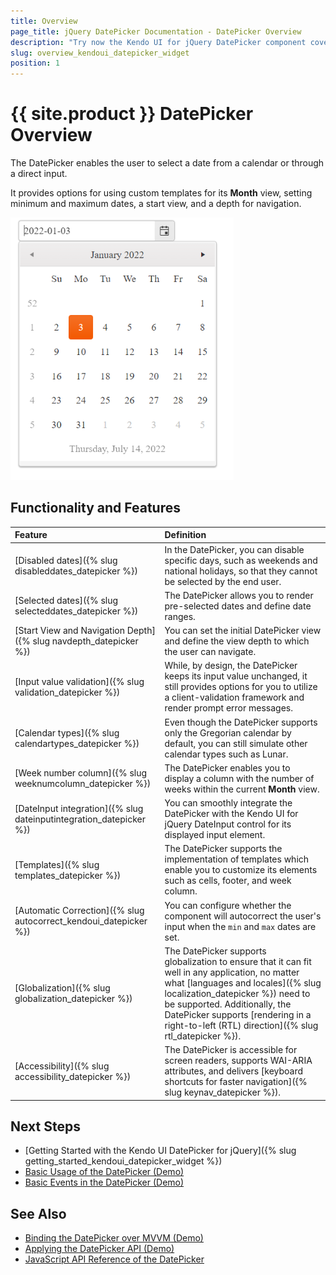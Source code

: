 ```yaml
---
title: Overview
page_title: jQuery DatePicker Documentation - DatePicker Overview
description: "Try now the Kendo UI for jQuery DatePicker component covering everything from disabling and selecting dates and managing its navigation depth to validating its input value and using its accessibility and globalization features."
slug: overview_kendoui_datepicker_widget
position: 1
---
```


# {{ site.product }} DatePicker Overview

The DatePicker enables the user to select a date from a calendar or through a direct input.

It provides options for using custom templates for its **Month** view, setting minimum and maximum dates, a start view, and a depth for navigation.

![Kendo UI for jQuery DatePicker with Basic Configuration](datepicker-basic.png)

## Functionality and Features

|Feature|Definition
|:---|:---
| [Disabled dates]({% slug disableddates_datepicker %})|In the DatePicker, you can disable specific days, such as weekends and national holidays, so that they cannot be selected by the end user.
| [Selected dates]({% slug selecteddates_datepicker %})|The DatePicker allows you to render pre-selected dates and define date ranges. 
| [Start View and Navigation Depth]({% slug navdepth_datepicker %})|You can set the initial DatePicker view and define the view depth to which the user can navigate.
| [Input value validation]({% slug validation_datepicker %})|While, by design, the DatePicker keeps its input value unchanged, it still provides options for you to utilize a client-validation framework and render prompt error messages. 
| [Calendar types]({% slug calendartypes_datepicker %})|Even though the DatePicker supports only the Gregorian calendar by default, you can still simulate other calendar types such as Lunar. 
| [Week number column]({% slug weeknumcolumn_datepicker %})|The DatePicker enables you to display a column with the number of weeks within the current **Month** view.
| [DateInput integration]({% slug dateinputintegration_datepicker %})|You can smoothly integrate the DatePicker with the Kendo UI for jQuery DateInput control for its displayed input element.
| [Templates]({% slug templates_datepicker %})|The DatePicker supports the implementation of templates which enable you to customize its elements such as cells, footer, and week column.   
| [Automatic Correction]({% slug autocorrect_kendoui_datepicker %})|You can configure whether the component will autocorrect the user's input when the `min` and `max` dates are set.
| [Globalization]({% slug globalization_datepicker %})|The DatePicker supports globalization to ensure that it can fit well in any application, no matter what [languages and locales]({% slug localization_datepicker %}) need to be supported. Additionally, the DatePicker supports [rendering in a right-to-left (RTL) direction]({% slug rtl_datepicker %}).
| [Accessibility]({% slug accessibility_datepicker %})|The DatePicker is accessible for screen readers, supports WAI-ARIA attributes, and delivers [keyboard shortcuts for faster navigation]({% slug keynav_datepicker %}).


## Next Steps

* [Getting Started with the Kendo UI DatePicker for jQuery]({% slug getting_started_kendoui_datepicker_widget %})
* [Basic Usage of the DatePicker (Demo)](https://demos.telerik.com/kendo-ui/datepicker/index)
* [Basic Events in the DatePicker (Demo)](https://demos.telerik.com/kendo-ui/datepicker/events)

## See Also 

* [Binding the DatePicker over MVVM (Demo)](https://demos.telerik.com/kendo-ui/datepicker/keyboard-navigation)
* [Applying the DatePicker API (Demo)](https://demos.telerik.com/kendo-ui/datepicker/api)
* [JavaScript API Reference of the DatePicker](/api/javascript/ui/datepicker)
